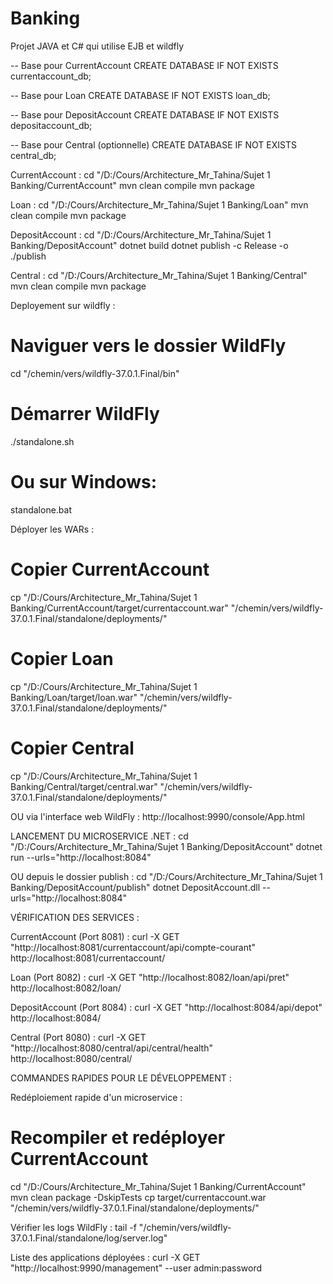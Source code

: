# Banking
Projet JAVA et C# qui utilise EJB et wildfly

-- Base pour CurrentAccount
CREATE DATABASE IF NOT EXISTS currentaccount_db;

-- Base pour Loan
CREATE DATABASE IF NOT EXISTS loan_db;

-- Base pour DepositAccount
CREATE DATABASE IF NOT EXISTS depositaccount_db;

-- Base pour Central (optionnelle)
CREATE DATABASE IF NOT EXISTS central_db;

CurrentAccount :
cd "/D:/Cours/Architecture_Mr_Tahina/Sujet 1 Banking/CurrentAccount"
mvn clean compile
mvn package

Loan :
cd "/D:/Cours/Architecture_Mr_Tahina/Sujet 1 Banking/Loan"
mvn clean compile
mvn package

DepositAccount :
cd "/D:/Cours/Architecture_Mr_Tahina/Sujet 1 Banking/DepositAccount"
dotnet build
dotnet publish -c Release -o ./publish

Central :
cd "/D:/Cours/Architecture_Mr_Tahina/Sujet 1 Banking/Central"
mvn clean compile
mvn package

Deployement sur wildfly :
# Naviguer vers le dossier WildFly
cd "/chemin/vers/wildfly-37.0.1.Final/bin"

# Démarrer WildFly
./standalone.sh
# Ou sur Windows:
standalone.bat

Déployer les WARs :
# Copier CurrentAccount
cp "/D:/Cours/Architecture_Mr_Tahina/Sujet 1 Banking/CurrentAccount/target/currentaccount.war" "/chemin/vers/wildfly-37.0.1.Final/standalone/deployments/"
    
# Copier Loan
cp "/D:/Cours/Architecture_Mr_Tahina/Sujet 1 Banking/Loan/target/loan.war" "/chemin/vers/wildfly-37.0.1.Final/standalone/deployments/"

# Copier Central
cp "/D:/Cours/Architecture_Mr_Tahina/Sujet 1 Banking/Central/target/central.war" "/chemin/vers/wildfly-37.0.1.Final/standalone/deployments/"

OU via l'interface web WildFly :
http://localhost:9990/console/App.html

LANCEMENT DU MICROSERVICE .NET :
cd "/D:/Cours/Architecture_Mr_Tahina/Sujet 1 Banking/DepositAccount"
dotnet run --urls="http://localhost:8084"

OU depuis le dossier publish :
cd "/D:/Cours/Architecture_Mr_Tahina/Sujet 1 Banking/DepositAccount/publish"
dotnet DepositAccount.dll --urls="http://localhost:8084"

VÉRIFICATION DES SERVICES :

CurrentAccount (Port 8081) :
curl -X GET "http://localhost:8081/currentaccount/api/compte-courant"
http://localhost:8081/currentaccount/

Loan (Port 8082) :
curl -X GET "http://localhost:8082/loan/api/pret"
http://localhost:8082/loan/

DepositAccount (Port 8084) :
curl -X GET "http://localhost:8084/api/depot"
http://localhost:8084/

Central (Port 8080) :
curl -X GET "http://localhost:8080/central/api/central/health"
http://localhost:8080/central/

COMMANDES RAPIDES POUR LE DÉVELOPPEMENT :

Redéploiement rapide d'un microservice :
# Recompiler et redéployer CurrentAccount
cd "/D:/Cours/Architecture_Mr_Tahina/Sujet 1 Banking/CurrentAccount"
mvn clean package -DskipTests
cp target/currentaccount.war "/chemin/vers/wildfly-37.0.1.Final/standalone/deployments/"

Vérifier les logs WildFly :
tail -f "/chemin/vers/wildfly-37.0.1.Final/standalone/log/server.log"

Liste des applications déployées :
curl -X GET "http://localhost:9990/management" --user admin:password
